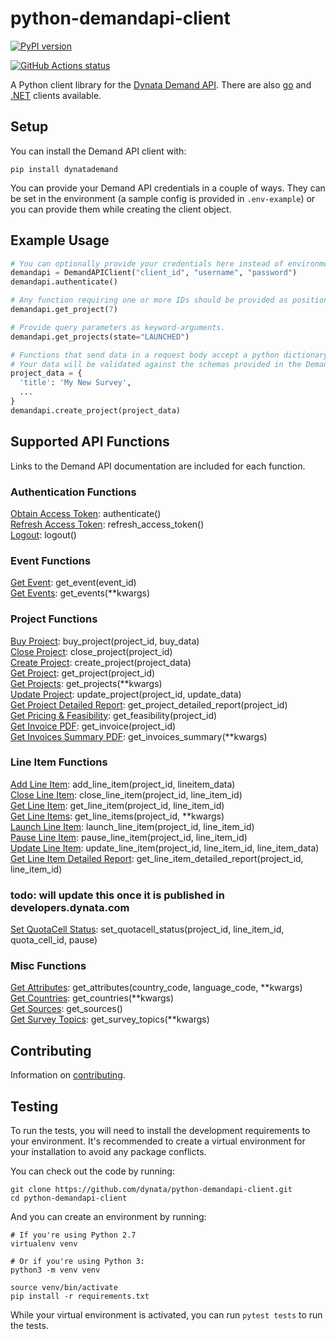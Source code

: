 # python-demandapi-client

[![PyPI version](https://badge.fury.io/py/dynatademand.svg)](https://pypi.org/project/dynatademand/)

<a href="https://github.com/dynata/python-demandapi-client/actions?query=branch%3Adev"><img alt="GitHub Actions status" src="https://github.com/dynata/python-demandapi-client/workflows/python-tests/badge.svg"></a>

A Python client library for the [Dynata Demand API](https://developers.dynata.com/). There are also [go](https://github.com/researchnow/go-samplifyapi-client) and [.NET](https://github.com/researchnow/dotnet-samplifyapi-client) clients available.

## Setup

You can install the Demand API client with:

    pip install dynatademand

You can provide your Demand API credentials in a couple of ways. They can be set in the environment (a sample config is provided in `.env-example`) or you can provide them while creating the client object.

## Example Usage

```python
# You can optionally provide your credentials here instead of environment variables.
demandapi = DemandAPIClient("client_id", "username", "password")
demandapi.authenticate()

# Any function requiring one or more IDs should be provided as positional arguments.
demandapi.get_project(7)

# Provide query parameters as keyword-arguments.
demandapi.get_projects(state="LAUNCHED")

# Functions that send data in a request body accept a python dictionary.
# Your data will be validated against the schemas provided in the Demand API documentation.
project_data = {
  'title': 'My New Survey',
  ...
}
demandapi.create_project(project_data)
```

## Supported API Functions

Links to the Demand API documentation are included for each function.

### Authentication Functions

[Obtain Access Token](https://developers.dynata.com/demand-api-reference/authentication/authentication/post-token): authenticate()  
[Refresh Access Token](https://developers.dynata.com/demand-api-reference/authentication/authentication/post-token-refresh): refresh_access_token()  
[Logout](https://developers.dynata.com/demand-api-reference/authentication/authentication/post-logout): logout()  

### Event Functions

[Get Event](https://developers.dynata.com/demand-api-reference/notifications/events/get-event): get_event(event_id)  
[Get Events](https://developers.dynata.com/demand-api-reference/notifications/events/get-events): get_events(\*\*kwargs)  

### Project Functions

[Buy Project](https://developers.dynata.com/demand-api-reference/core-resources/projects/post-project-buy): buy_project(project_id, buy_data)  
[Close Project](https://developers.dynata.com/demand-api-reference/core-resources/projects/post-close-project): close_project(project_id)  
[Create Project](https://developers.dynata.com/demand-api-reference/core-resources/projects/post-projects): create_project(project_data)  
[Get Project](https://developers.dynata.com/demand-api-reference/core-resources/projects/get-project): get_project(project_id)  
[Get Projects](https://developers.dynata.com/demand-api-reference/core-resources/projects/get-projects): get_projects(\*\*kwargs)  
[Update Project](https://developers.dynata.com/demand-api-reference/core-resources/projects/post-project): update_project(project_id, update_data)  
[Get Project Detailed Report](https://developers.dynata.com/demand-api-reference/core-resources/projects/get-project-detailed-report): get_project_detailed_report(project_id)  
[Get Pricing & Feasibility](https://developers.dynata.com/demand-api-reference/core-resources/pricing-feasibility/get-pricing-feasibility): get_feasibility(project_id)  
[Get Invoice PDF](https://developers.dynata.com/demand-api-reference/billing_invoicing/invoicing/get-invoices): get_invoice(project_id)  
[Get Invoices Summary PDF](https://developers.dynata.com): get_invoices_summary(\*\*kwargs)

### Line Item Functions

[Add Line Item](https://developers.dynata.com/demand-api-reference/core-resources/lineitems/post-lineitems): add_line_item(project_id, lineitem_data)  
[Close Line Item](https://developers.dynata.com/demand-api-reference/core-resources/lineitems/post-lineitem-close): close_line_item(project_id, line_item_id)  
[Get Line Item](https://developers.dynata.com/demand-api-reference/core-resources/lineitems/get-lineitem): get_line_item(project_id, line_item_id)  
[Get Line Items](https://developers.dynata.com/demand-api-reference/core-resources/lineitems/get-lineitems): get_line_items(project_id, \*\*kwargs)  
[Launch Line Item](https://developers.dynata.com/demand-api-reference/core-resources/lineitems/post-lineitem-launch): launch_line_item(project_id, line_item_id)  
[Pause Line Item](https://developers.dynata.com/demand-api-reference/core-resources/lineitems/post-lineitem-pause): pause_line_item(project_id, line_item_id)  
[Update Line Item](https://developers.dynata.com/demand-api-reference/core-resources/lineitems/post-lineitem): update_line_item(project_id, line_item_id, line_item_data)  
[Get Line Item Detailed Report](https://developers.dynata.com/demand-api-reference/core-resources/lineitems/get-detailed-line-item): get_line_item_detailed_report(project_id, line_item_id) 

### todo: will update this once it is published in developers.dynata.com
[Set QuotaCell Status](): set_quotacell_status(project_id, line_item_id, quota_cell_id, pause)  

### Misc Functions

[Get Attributes](https://developers.dynata.com/demand-api-reference/data_endpoints/attributes/get-attributes): get_attributes(country_code, language_code, \*\*kwargs)  
[Get Countries](https://developers.dynata.com/demand-api-reference/data_endpoints/countries-languages/get-countries): get_countries(\*\*kwargs)  
[Get Sources](https://developers.dynata.com/demand-api-reference/data_endpoints/supplier-sources/get-sources): get_sources()  
[Get Survey Topics](https://developers.dynata.com/demand-api-reference/data_endpoints/categories/get-survey-topic): get_survey_topics(\*\*kwargs)  

## Contributing

Information on [contributing](CONTRIBUTING.md).

## Testing

To run the tests, you will need to install the development requirements to your environment. It's recommended to create a virtual environment for your installation to avoid any package conflicts.

You can check out the code by running:

    git clone https://github.com/dynata/python-demandapi-client.git
    cd python-demandapi-client

And you can create an environment by running:

    # If you're using Python 2.7
    virtualenv venv

    # Or if you're using Python 3:
    python3 -m venv venv

    source venv/bin/activate
    pip install -r requirements.txt

While your virtual environment is activated, you can run `pytest tests` to run the tests.
